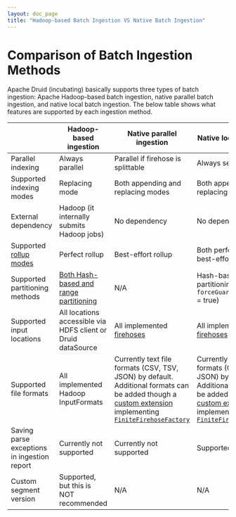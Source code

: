 ```yaml
---
layout: doc_page
title: "Hadoop-based Batch Ingestion VS Native Batch Ingestion"
---
```


<!--
  ~ Licensed to the Apache Software Foundation (ASF) under one
  ~ or more contributor license agreements.  See the NOTICE file
  ~ distributed with this work for additional information
  ~ regarding copyright ownership.  The ASF licenses this file
  ~ to you under the Apache License, Version 2.0 (the
  ~ "License"); you may not use this file except in compliance
  ~ with the License.  You may obtain a copy of the License at
  ~
  ~   http://www.apache.org/licenses/LICENSE-2.0
  ~
  ~ Unless required by applicable law or agreed to in writing,
  ~ software distributed under the License is distributed on an
  ~ "AS IS" BASIS, WITHOUT WARRANTIES OR CONDITIONS OF ANY
  ~ KIND, either express or implied.  See the License for the
  ~ specific language governing permissions and limitations
  ~ under the License.
  -->

# Comparison of Batch Ingestion Methods

Apache Druid (incubating) basically supports three types of batch ingestion: Apache Hadoop-based
batch ingestion, native parallel batch ingestion, and native local batch
ingestion. The below table shows what features are supported by each
ingestion method.


|   |Hadoop-based ingestion|Native parallel ingestion|Native local ingestion|
|---|----------------------|-------------------------|----------------------|
| Parallel indexing | Always parallel | Parallel if firehose is splittable | Always sequential |
| Supported indexing modes | Replacing mode | Both appending and replacing modes | Both appending and replacing modes |
| External dependency | Hadoop (it internally submits Hadoop jobs) | No dependency | No dependency |
| Supported [rollup modes](http://druid.io/docs/latest/ingestion/index.html#roll-up-modes) | Perfect rollup | Best-effort rollup | Both perfect and best-effort rollup |
| Supported partitioning methods | [Both Hash-based and range partitioning](http://druid.io/docs/latest/ingestion/hadoop.html#partitioning-specification) | N/A | Hash-based partitioning (when `forceGuaranteedRollup` = true) |
| Supported input locations | All locations accessible via HDFS client or Druid dataSource | All implemented [firehoses](./firehose.html) | All implemented [firehoses](./firehose.html) |
| Supported file formats | All implemented Hadoop InputFormats | Currently text file formats (CSV, TSV, JSON) by default. Additional formats can be added though a [custom extension](../development/modules.html) implementing [`FiniteFirehoseFactory`](https://github.com/apache/incubator-druid/blob/master/core/src/main/java/org/apache/druid/data/input/FiniteFirehoseFactory.java) | Currently text file formats (CSV, TSV, JSON) by default. Additional formats can be added though a [custom extension](../development/modules.html) implementing [`FiniteFirehoseFactory`](https://github.com/apache/incubator-druid/blob/master/core/src/main/java/org/apache/druid/data/input/FiniteFirehoseFactory.java) |
| Saving parse exceptions in ingestion report | Currently not supported | Currently not supported | Supported |
| Custom segment version | Supported, but this is NOT recommended | N/A | N/A |
